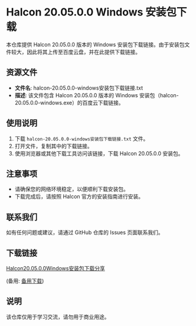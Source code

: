 # Halcon 20.05.0.0 Windows 安装包下载

本仓库提供 Halcon 20.05.0.0 版本的 Windows 安装包下载链接。由于安装包文件较大，因此将其上传至百度云盘，并在此提供下载链接。

## 资源文件

- **文件名**: halcon-20.05.0.0-windows安装包下载链接.txt
- **描述**: 该文件包含 Halcon 20.05.0.0 版本的 Windows 安装包（halcon-20.05.0.0-windows.exe）的百度云下载链接。

## 使用说明

1. 下载 `halcon-20.05.0.0-windows安装包下载链接.txt` 文件。
2. 打开文件，复制其中的下载链接。
3. 使用浏览器或其他下载工具访问该链接，下载 Halcon 20.05.0.0 安装包。

## 注意事项

- 请确保您的网络环境稳定，以便顺利下载安装包。
- 下载完成后，请按照 Halcon 官方的安装指南进行安装。

## 联系我们

如有任何问题或建议，请通过 GitHub 仓库的 Issues 页面联系我们。

## 下载链接
[Halcon20.05.0.0Windows安装包下载分享](https://pan.quark.cn/s/136095ade6b4) 

(备用: [备用下载](https://pan.baidu.com/s/1_kMATEsuFsmaIGlja3AMDA?pwd=1234))

## 说明

该仓库仅用于学习交流，请勿用于商业用途。
